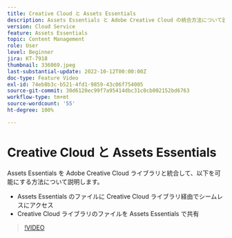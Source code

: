 ```yaml
---
title: Creative Cloud と Assets Essentials
description: Assets Essentials と Adobe Creative Cloud の統合方法について説明します。
version: Cloud Service
feature: Assets Essentials
topic: Content Management
role: User
level: Beginner
jira: KT-7918
thumbnail: 336069.jpeg
last-substantial-update: 2022-10-12T00:00:00Z
doc-type: Feature Video
exl-id: 74eb8b3c-b521-4fd1-9859-43c06f754005
source-git-commit: 30d6120ec99f7a95414dbc31c0cb002152bd6763
workflow-type: tm+mt
source-wordcount: '55'
ht-degree: 100%

---
```


# Creative Cloud と Assets Essentials

Assets Essentials を Adobe Creative Cloud ライブラリと統合して、以下を可能にする方法について説明します。

+ Assets Essentials のファイルに Creative Cloud ライブラリ経由でシームレスにアクセス
+ Creative Cloud ライブラリのファイルを Assets Essentials で共有

>[!VIDEO](https://video.tv.adobe.com/v/336069?quality=12&learn=on)
